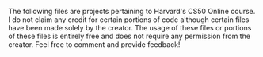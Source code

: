 The following files are projects pertaining to Harvard's CS50 Online course.
I do not claim any credit for certain portions of code although certain files have been made solely by the creator.
The usage of these files or portions of these files is entirely free and does not require any permission from the creator.
Feel free to comment and provide feedback!

